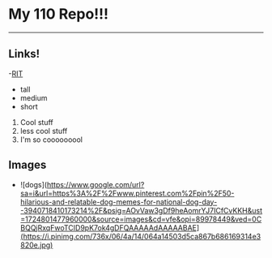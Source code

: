 #  My 110 Repo!!!
---
## Links!
-[RIT](https://rit.edu)

- tall
- medium
- short

1. Cool stuff
2. less cool stuff
3. I'm so cooooooool

## Images
- ![dogs](https://www.google.com/url?sa=i&url=https%3A%2F%2Fwww.pinterest.com%2Fpin%2F50-hilarious-and-relatable-dog-memes-for-national-dog-day--3940718410173214%2F&psig=AOvVaw3gDf9heAomrYJ7ICfCvKKH&ust=1724801477960000&source=images&cd=vfe&opi=89978449&ved=0CBQQjRxqFwoTCID9pK7ok4gDFQAAAAAdAAAAABAE](https://i.pinimg.com/736x/06/4a/14/064a14503d5ca867b686169314e3820e.jpg)
